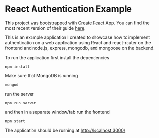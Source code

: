# React Authentication Example

This project was bootstrapped with [Create React App](https://github.com/facebookincubator/create-react-app).
You can find the most recent version of their guide [here](https://github.com/facebookincubator/create-react-app/blob/master/packages/react-scripts/template/README.md).

This is an example application I created to showcase how to implement authentication on a web application using React and react-router on the frontend and node.js, express, mongodb, and mongoose on the backend.

To run the application first install the dependencies
```
npm install
```
Make sure that MongoDB is running
```
mongod
```
run the server
```
npm run server
```
and then in a separate window/tab run the frontend
```
npm start
```
The application should be running at [http://localhost:3000/](http://localhost:3000/)